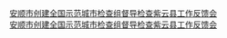   
[安顺市创建全国示范城市检查组督导检查紫云县工作反馈会](http://www.dianyue.me/archives/214/xnqfha0pmtdjbzjx/)  
[安顺市创建全国示范城市检查组督导检查紫云县工作反馈会](http://www.dianyue.me/archives/804/48dgfm9ckwlpt61t/)